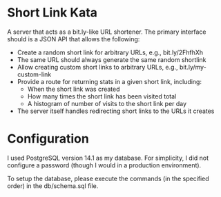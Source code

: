 # Short Link Kata
A server that acts as a bit.ly-like URL shortener. The primary interface should is a JSON API that allows the following:
* Create a random short link for arbitrary URLs, e.g., bit.ly/2FhfhXh
* The same URL should always generate the same random shortlink
* Allow creating custom short links to arbitrary URLs, e.g., bit.ly/my-custom-link
* Provide a route for returning stats in a given short link, including:
    - When the short link was created
    - How many times the short link has been visited total
    - A histogram of number of visits to the short link per day
* The server itself handles redirecting short links to the URLs it creates

# Configuration

I used PostgreSQL version 14.1 as my database.  For simplicity, I did not configure a password (though I would in a production environment).

To setup the database, please execute the commands (in the specified order) in the db/schema.sql file.

